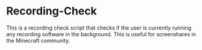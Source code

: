 # Recording-Check
This is a recording check script that checks if the user is currently running any recording software in the background. This is useful for screenshares in the Minecraft community.
